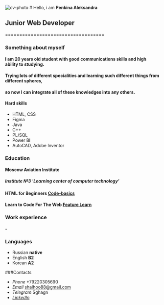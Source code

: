 ![cv-photo](https://vk.com/im?sel=169069866&z=photo169069866_457263399%2Fmail1949962 " ")   # Hello, i am **Penkina Aleksandra**
## Junior Web Developer
===================================
### Something about myself
#### I am 20 years old student with good communications skills and high ability to studying. 
#### Trying lots of different specialities and learning such different things from different spheres, 
#### so now I can integrate all of these knowledges into any others.


#### Hard skills
* HTML, CSS
* Figma
* Java
* C++
* PL/SQL
* Power BI
* AutoCAD, Adobe Inventor


### Education
#### Moscow Aviation Institute
##### Institute №3 'Learning center of computer technology'
#### HTML for Beginners [Code-basics](https://ru.code-basics.com/languages/html "Code-basics")
#### Learn to Code For The Web [Feature Learn](https://www.futurelearn.com/courses/learn-to-code-for-the-web "Feature Learn")


### Work experience 
#### -


### Languages
* Russian **native**
* English **B2**
* Korean **A2**

###Contacts
* _Phone_ +79220305690
* _Email_ shalhoo88@gmail.com
* _Telegram_ Sghagn
* [_LinkedIn_](https://www.linkedin.com/in/aleksandra-penkina-815054225 "LinkedIn")

